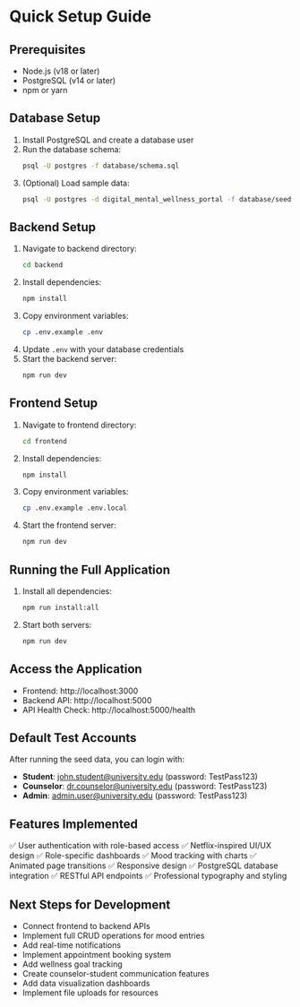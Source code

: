# Quick Setup Guide

## Prerequisites
- Node.js (v18 or later)
- PostgreSQL (v14 or later)
- npm or yarn

## Database Setup
1. Install PostgreSQL and create a database user
2. Run the database schema:
   ```bash
   psql -U postgres -f database/schema.sql
   ```
3. (Optional) Load sample data:
   ```bash
   psql -U postgres -d digital_mental_wellness_portal -f database/seed.sql
   ```

## Backend Setup
1. Navigate to backend directory:
   ```bash
   cd backend
   ```
2. Install dependencies:
   ```bash
   npm install
   ```
3. Copy environment variables:
   ```bash
   cp .env.example .env
   ```
4. Update `.env` with your database credentials
5. Start the backend server:
   ```bash
   npm run dev
   ```

## Frontend Setup
1. Navigate to frontend directory:
   ```bash
   cd frontend
   ```
2. Install dependencies:
   ```bash
   npm install
   ```
3. Copy environment variables:
   ```bash
   cp .env.example .env.local
   ```
4. Start the frontend server:
   ```bash
   npm run dev
   ```

## Running the Full Application
1. Install all dependencies:
   ```bash
   npm run install:all
   ```
2. Start both servers:
   ```bash
   npm run dev
   ```

## Access the Application
- Frontend: http://localhost:3000
- Backend API: http://localhost:5000
- API Health Check: http://localhost:5000/health

## Default Test Accounts
After running the seed data, you can login with:
- **Student**: john.student@university.edu (password: TestPass123)
- **Counselor**: dr.counselor@university.edu (password: TestPass123)
- **Admin**: admin.user@university.edu (password: TestPass123)

## Features Implemented
✅ User authentication with role-based access
✅ Netflix-inspired UI/UX design
✅ Role-specific dashboards
✅ Mood tracking with charts
✅ Animated page transitions
✅ Responsive design
✅ PostgreSQL database integration
✅ RESTful API endpoints
✅ Professional typography and styling

## Next Steps for Development
- Connect frontend to backend APIs
- Implement full CRUD operations for mood entries
- Add real-time notifications
- Implement appointment booking system
- Add wellness goal tracking
- Create counselor-student communication features
- Add data visualization dashboards
- Implement file uploads for resources

